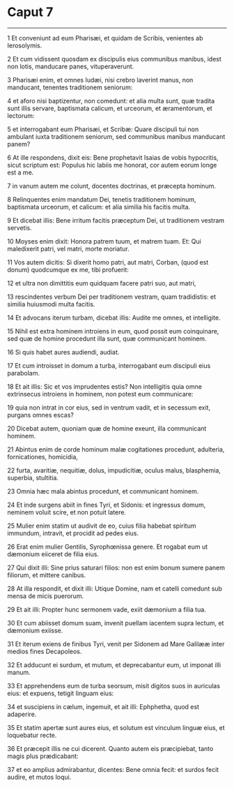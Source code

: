 # Caput 7

***

1 Et conveniunt ad eum Pharisæi, et quidam de Scribis, venientes ab Ierosolymis.

2 Et cum vidissent quosdam ex discipulis eius communibus manibus, idest non lotis, manducare panes, vituperaverunt.

3 Pharisæi enim, et omnes Iudæi, nisi crebro laverint manus, non manducant, tenentes traditionem seniorum:

4 et aforo nisi baptizentur, non comedunt: et alia multa sunt, quæ tradita sunt illis servare, baptismata calicum, et urceorum, et æramentorum, et lectorum:

5 et interrogabant eum Pharisæi, et Scribæ: Quare discipuli tui non ambulant iuxta traditionem seniorum, sed communibus manibus manducant panem?

6 At ille respondens, dixit eis: Bene prophetavit Isaias de vobis hypocritis, sicut scriptum est: Populus hic labiis me honorat, cor autem eorum longe est a me.

7 in vanum autem me colunt, docentes doctrinas, et præcepta hominum.

8 Relinquentes enim mandatum Dei, tenetis traditionem hominum, baptismata urceorum, et calicum: et alia similia his facitis multa.

9 Et dicebat illis: Bene irritum facitis præceptum Dei, ut traditionem vestram servetis.

10 Moyses enim dixit: Honora patrem tuum, et matrem tuam. Et: Qui maledixerit patri, vel matri, morte moriatur.

11 Vos autem dicitis: Si dixerit homo patri, aut matri, Corban, (quod est donum) quodcumque ex me, tibi profuerit:

12 et ultra non dimittitis eum quidquam facere patri suo, aut matri,

13 rescindentes verbum Dei per traditionem vestram, quam tradidistis: et similia huiusmodi multa facitis.

14 Et advocans iterum turbam, dicebat illis: Audite me omnes, et intelligite.

15 Nihil est extra hominem introiens in eum, quod possit eum coinquinare, sed quæ de homine procedunt illa sunt, quæ communicant hominem.

16 Si quis habet aures audiendi, audiat.

17 Et cum introisset in domum a turba, interrogabant eum discipuli eius parabolam.

18 Et ait illis: Sic et vos imprudentes estis? Non intelligitis quia omne extrinsecus introiens in hominem, non potest eum communicare:

19 quia non intrat in cor eius, sed in ventrum vadit, et in secessum exit, purgans omnes escas?

20 Dicebat autem, quoniam quæ de homine exeunt, illa communicant hominem.

21 Abintus enim de corde hominum malæ cogitationes procedunt, adulteria, fornicationes, homicidia,

22 furta, avaritiæ, nequitiæ, dolus, impudicitiæ, oculus malus, blasphemia, superbia, stultitia.

23 Omnia hæc mala abintus procedunt, et communicant hominem.

24 Et inde surgens abiit in fines Tyri, et Sidonis: et ingressus domum, neminem voluit scire, et non potuit latere.

25 Mulier enim statim ut audivit de eo, cuius filia habebat spiritum immundum, intravit, et procidit ad pedes eius.

26 Erat enim mulier Gentilis, Syrophœnissa genere. Et rogabat eum ut dæmonium eiiceret de filia eius.

27 Qui dixit illi: Sine prius saturari filios: non est enim bonum sumere panem filiorum, et mittere canibus.

28 At illa respondit, et dixit illi: Utique Domine, nam et catelli comedunt sub mensa de micis puerorum.

29 Et ait illi: Propter hunc sermonem vade, exiit dæmonium a filia tua.

30 Et cum abiisset domum suam, invenit puellam iacentem supra lectum, et dæmonium exiisse.

31 Et iterum exiens de finibus Tyri, venit per Sidonem ad Mare Galilææ inter medios fines Decapoleos.

32 Et adducunt ei surdum, et mutum, et deprecabantur eum, ut imponat illi manum.

33 Et apprehendens eum de turba seorsum, misit digitos suos in auriculas eius: et expuens, tetigit linguam eius:

34 et suscipiens in cælum, ingemuit, et ait illi: Ephphetha, quod est adaperire.

35 Et statim apertæ sunt aures eius, et solutum est vinculum linguæ eius, et loquebatur recte.

36 Et præcepit illis ne cui dicerent. Quanto autem eis præcipiebat, tanto magis plus prædicabant:

37 et eo amplius admirabantur, dicentes: Bene omnia fecit: et surdos fecit audire, et mutos loqui.

